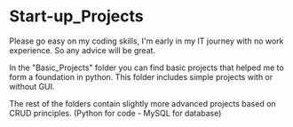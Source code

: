 # Start-up_Projects
Please go easy on my coding skills, I'm early in my IT journey with no work experience. So any advice will be great.<br />

In the "Basic_Projects" folder you can find basic projects that helped me to form a foundation in python. 
This folder includes simple projects with or without GUI.<br />

The rest of the folders contain slightly more advanced projects based on CRUD principles. (Python for code - MySQL for database)<br />
